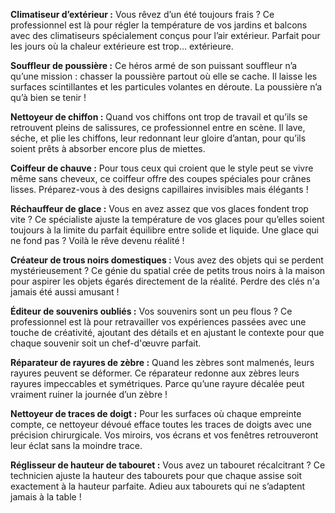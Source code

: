 **Climatiseur d’extérieur :** Vous rêvez d’un été toujours frais ? Ce professionnel est là pour régler la température de vos jardins et balcons avec des climatiseurs spécialement conçus pour l’air extérieur. Parfait pour les jours où la chaleur extérieure est trop… extérieure.

**Souffleur de poussière :** Ce héros armé de son puissant souffleur n’a qu’une mission : chasser la poussière partout où elle se cache. Il laisse les surfaces scintillantes et les particules volantes en déroute. La poussière n’a qu’à bien se tenir !

**Nettoyeur de chiffon :** Quand vos chiffons ont trop de travail et qu’ils se retrouvent pleins de salissures, ce professionnel entre en scène. Il lave, séche, et plie les chiffons, leur redonnant leur gloire d’antan, pour qu’ils soient prêts à absorber encore plus de miettes.

**Coiffeur de chauve :** Pour tous ceux qui croient que le style peut se vivre même sans cheveux, ce coiffeur offre des coupes spéciales pour crânes lisses. Préparez-vous à des designs capillaires invisibles mais élégants !

**Réchauffeur de glace :** Vous en avez assez que vos glaces fondent trop vite ? Ce spécialiste ajuste la température de vos glaces pour qu’elles soient toujours à la limite du parfait équilibre entre solide et liquide. Une glace qui ne fond pas ? Voilà le rêve devenu réalité !

**Créateur de trous noirs domestiques :** Vous avez des objets qui se perdent mystérieusement ? Ce génie du spatial crée de petits trous noirs à la maison pour aspirer les objets égarés directement de la réalité. Perdre des clés n'a jamais été aussi amusant !

**Éditeur de souvenirs oubliés :** Vos souvenirs sont un peu flous ? Ce professionnel est là pour retravailler vos expériences passées avec une touche de créativité, ajoutant des détails et en ajustant le contexte pour que chaque souvenir soit un chef-d'œuvre parfait.

**Réparateur de rayures de zèbre :** Quand les zèbres sont malmenés, leurs rayures peuvent se déformer. Ce réparateur redonne aux zèbres leurs rayures impeccables et symétriques. Parce qu’une rayure décalée peut vraiment ruiner la journée d’un zèbre !

**Nettoyeur de traces de doigt :** Pour les surfaces où chaque empreinte compte, ce nettoyeur dévoué efface toutes les traces de doigts avec une précision chirurgicale. Vos miroirs, vos écrans et vos fenêtres retrouveront leur éclat sans la moindre trace.

**Réglisseur de hauteur de tabouret :** Vous avez un tabouret récalcitrant ? Ce technicien ajuste la hauteur des tabourets pour que chaque assise soit exactement à la hauteur parfaite. Adieu aux tabourets qui ne s’adaptent jamais à la table !
